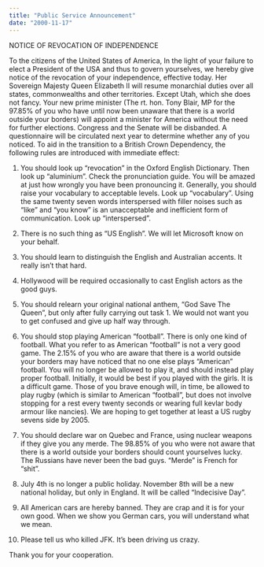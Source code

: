 ```yaml
---
title: "Public Service Announcement"
date: "2000-11-17"
---
```


<div class="content">
<p>NOTICE OF REVOCATION OF INDEPENDENCE</p>
<p>To the citizens of the United States of America, In the light of your failure
to elect a President of the USA and thus to govern yourselves, we hereby give
notice of the revocation of your independence, effective today. Her Sovereign
Majesty Queen Elizabeth II will resume monarchial duties over all states,
commonwealths and other territories. Except Utah, which she does not fancy.
Your new prime minister (The rt. hon. Tony Blair, MP for the 97.85% of you who
have until now been unaware that there is a world outside your borders) will
appoint a minister for America without the need for further elections.
Congress and the Senate will be disbanded. A questionnaire will be circulated
next year to determine whether any of you noticed. To aid in the transition to
a British Crown Dependency, the following rules are introduced with immediate
effect:</p>
<ol>
<li><p>You should look up “revocation” in the Oxford English Dictionary. Then look up “aluminium”. Check the pronunciation guide. You will be amazed at just how wrongly you have been pronouncing it. Generally, you should raise your vocabulary to acceptable levels. Look up “vocabulary”. Using the same twenty seven words interspersed with filler noises such as “like” and “you know” is an unacceptable and inefficient form of communication. Look up “interspersed”.</p></li>
<li><p>There is no such thing as “US English”. We will let Microsoft know on your behalf.</p></li>
<li><p>You should learn to distinguish the English and Australian accents. It really isn’t that hard.</p></li>
<li><p>Hollywood will be required occasionally to cast English actors as the good guys.</p></li>
<li><p>You should relearn your original national anthem, “God Save The Queen”, but only after fully carrying out task 1. We would not want you to get confused and give up half way through.</p></li>
<li><p>You should stop playing American “football”. There is only one kind of football. What you refer to as American “football” is not a very good game. The 2.15% of you who are aware that there is a world outside your borders may have noticed that no one else plays “American” football. You will no longer be allowed to play it, and should instead play proper football. Initially, it would be best if you played with the girls. It is a difficult game. Those of you brave enough will, in time, be allowed to play rugby (which is similar to American “football”, but does not involve stopping for a rest every twenty seconds or wearing full kevlar body armour like nancies). We are hoping to get together at least a US rugby sevens side by 2005.</p></li>
<li><p>You should declare war on Quebec and France, using nuclear weapons if they give you any merde. The 98.85% of you who were not aware that there is a world outside your borders should count yourselves lucky. The Russians have never been the bad guys. “Merde” is French for “shit”.</p></li>
<li><p>July 4th is no longer a public holiday. November 8th will be a new national holiday, but only in England. It will be called “Indecisive Day”.</p></li>
<li><p>All American cars are hereby banned. They are crap and it is for your own good. When we show you German cars, you will understand what we mean.</p></li>
<li><p>Please tell us who killed JFK. It’s been driving us crazy.</p></li>
</ol>
<p>Thank you for your cooperation.</p>
</div>
